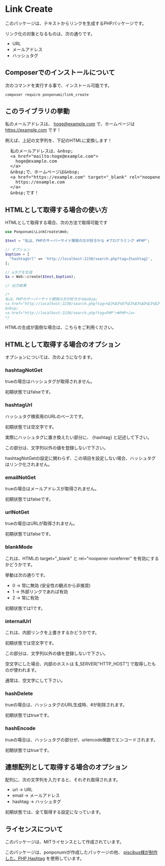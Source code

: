 # Link Create

このパッケージは、テキストからリンクを生成するPHPパッケージです。

リンク化の対象となるものは、次の通りです。

* URL
* メールアドレス
* ハッシュタグ

## Composerでのインストールについて

次のコマンドを実行する事で、インストール可能です。

```bash
composer require ponponumi/link_create
```

## このライブラリの挙動

私のメールアドレスは、 hoge@example.com で、ホームページは https://example.com です！

例えば、上記の文字列を、下記のHTMLに変換します！

<pre>
  私のメールアドレスは、&amp;nbsp;
  &lt;a href=&quot;mailto:hoge@example.com&quot;&gt;
    hoge@example.com
  &lt;/a&gt;
  &amp;nbsp;で、ホームページは&amp;nbsp;
  &lt;a href=&quot;https://example.com&quot; target=&quot;_blank&quot; rel=&quot;noopener noreferrer&quot; &gt;
    https://example.com
  &lt;/a&gt;
  &amp;nbsp;です！
</pre>

## HTMLとして取得する場合の使い方

HTMLとして取得する場合、次の方法で取得可能です

```php
use Ponponumi\LinkCreate\Web;

$text = "私は、PHPのサーバーサイド開発の方が好きかな #プログラミング #PHP";

// オプション
$option = [
  "hashtagUrl" => 'http://localhost:2230/search.php?tag={hashtag}',
];

// aタグを生成
$a = Web::create($text,$option);

// 出力結果

/*
私は、PHPのサーバーサイド開発の方が好きかな&nbsp;
<a href="http://localhost:2230/search.php?tag=%E3%83%97%E3%83%AD%E3%82%B0%E3%83%A9%E3%83%9F%E3%83%B3%E3%82%B0">#プログラミング</a>
&nbsp;
<a href="http://localhost:2230/search.php?tag=PHP">#PHP</a>
*/

```

HTMLの生成が面倒な場合は、こちらをご利用ください。

## HTMLとして取得する場合のオプション

オプションについては、次のようになります。

### hashtagNotGet

trueの場合はハッシュタグが取得されません。

初期状態ではfalseです。


### hashtagUrl

ハッシュタグ検索用のURLのベースです。

初期状態では空文字です。

実際にハッシュタグに置き換えたい部分に、 {hashtag} と記述して下さい。

この部分は、文字列以外の値を登録しないで下さい。

hashtagNotGetの設定に関わらず、この項目を設定しない場合、ハッシュタグはリンク化されません。


### emailNotGet

trueの場合はメールアドレスが取得されません。

初期状態ではfalseです。


### urlNotGet

trueの場合はURLが取得されません。

初期状態ではfalseです。


### blankMode

これは、HTMLの target=&quot;_blank&quot; と rel=&quot;noopener noreferrer&quot; を有効にするかどうかです。

挙動は次の通りです。

* 0 → 常に無効 (安全性の観点から非推奨)
* 1 → 外部リンクであれば有効
* 2 → 常に有効

初期状態では1です。

### internalUrl

これは、内部リンクを上書きするかどうかです。

初期状態では空文字です。

この部分は、文字列以外の値を登録しないで下さい。

空文字にした場合、内部のホストは $_SERVER["HTTP_HOST"] で取得したものが使われます。

通常は、空文字にして下さい。


### hashDelete

trueの場合は、ハッシュタグのURL生成時、#が削除されます。

初期状態ではtrueです。


### hashEncode

trueの場合は、ハッシュタグの部分が、urlencode関数でエンコードされます。

初期状態ではtrueです。


## 連想配列として取得する場合のオプション

配列に、次の文字列を入力すると、それぞれ取得されます。

* url → URL
* email → メールアドレス
* hashtag → ハッシュタグ

初期状態では、全て取得する設定になっています。

## ライセンスについて

このパッケージは、MITライセンスとして作成されています。

このパッケージは、ponponumiが作成したパッケージの他、
<a href="https://github.com/piscibus/php-hashtag">piscibus様が制作した、PHP Hashtag</a>
を使用しています。 
